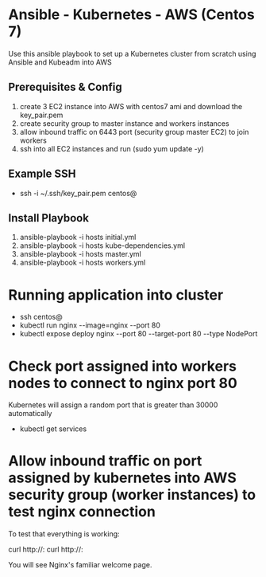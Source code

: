 # Ansible - Kubernetes - AWS (Centos 7)

Use this ansible playbook to set up a Kubernetes cluster from scratch using Ansible and Kubeadm into AWS

## Prerequisites & Config

1. create 3 EC2 instance into AWS with centos7 ami and download the key_pair.pem
2. create security group to master instance and workers instances
3. allow inbound traffic on 6443 port (security group master EC2) to join workers
4. ssh into all EC2 instances and run (sudo yum update -y)

## Example SSH
- ssh -i ~/.ssh/key_pair.pem centos@<ip-instance>

## Install Playbook

1. ansible-playbook -i hosts initial.yml
2. ansible-playbook -i hosts kube-dependencies.yml
3. ansible-playbook -i hosts master.yml
4. ansible-playbook -i hosts workers.yml

# Running application into cluster

- ssh centos@<ip-master>
- kubectl run nginx --image=nginx --port 80
- kubectl expose deploy nginx --port 80 --target-port 80 --type NodePort

# Check port assigned into workers nodes to connect to nginx port 80
Kubernetes will assign a random port that is greater than 30000 automatically

- kubectl get services

# Allow inbound traffic on port assigned by kubernetes into AWS security group (worker instances) to test nginx connection

To test that everything is working:

curl http://<worker-node-ip-1>:<node-port>
curl http://<worker-node-ip-2>:<node-port>

You will see Nginx's familiar welcome page.
